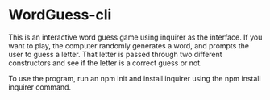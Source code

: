 # WordGuess-cli

This is an interactive word guess game using inquirer as the interface. If you want to play, the computer randomly generates a word, and prompts the user to guess a letter. That letter is passed through two different constructors and see if the letter is a correct guess or not.

To use the program, run an npm init and install inquirer using the npm install inquirer command.